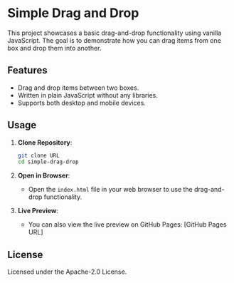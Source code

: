 # Simple Drag and Drop

This project showcases a basic drag-and-drop functionality using vanilla JavaScript. The goal is to demonstrate how you can drag items from one box and drop them into another.

## Features

- Drag and drop items between two boxes.
- Written in plain JavaScript without any libraries.
- Supports both desktop and mobile devices.

## Usage

1. **Clone Repository**:
    ```bash
    git clone URL
    cd simple-drag-drop
    ```

2. **Open in Browser**: 
    - Open the `index.html` file in your web browser to use the drag-and-drop functionality.

3. **Live Preview**:
    - You can also view the live preview on GitHub Pages: [GitHub Pages URL]

## License

Licensed under the Apache-2.0 License.
